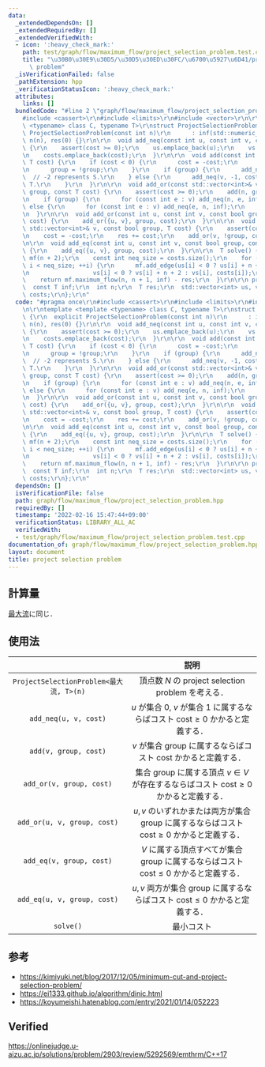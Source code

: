 ```yaml
---
data:
  _extendedDependsOn: []
  _extendedRequiredBy: []
  _extendedVerifiedWith:
  - icon: ':heavy_check_mark:'
    path: test/graph/flow/maximum_flow/project_selection_problem.test.cpp
    title: "\u30B0\u30E9\u30D5/\u30D5\u30ED\u30FC/\u6700\u5927\u6D41/project selection\
      \ problem"
  _isVerificationFailed: false
  _pathExtension: hpp
  _verificationStatusIcon: ':heavy_check_mark:'
  attributes:
    links: []
  bundledCode: "#line 2 \"graph/flow/maximum_flow/project_selection_problem.hpp\"\n\
    #include <cassert>\r\n#include <limits>\r\n#include <vector>\r\n\r\ntemplate <template\
    \ <typename> class C, typename T>\r\nstruct ProjectSelectionProblem {\r\n  explicit\
    \ ProjectSelectionProblem(const int n)\r\n      : inf(std::numeric_limits<T>::max()),\
    \ n(n), res(0) {}\r\n\r\n  void add_neq(const int u, const int v, const T cost)\
    \ {\r\n    assert(cost >= 0);\r\n    us.emplace_back(u);\r\n    vs.emplace_back(v);\r\
    \n    costs.emplace_back(cost);\r\n  }\r\n\r\n  void add(const int v, bool group,\
    \ T cost) {\r\n    if (cost < 0) {\r\n      cost = -cost;\r\n      res += cost;\r\
    \n      group = !group;\r\n    }\r\n    if (group) {\r\n      add_neq(-2, v, cost);\
    \  // -2 represents S.\r\n    } else {\r\n      add_neq(v, -1, cost);  // -1 represents\
    \ T.\r\n    }\r\n  }\r\n\r\n  void add_or(const std::vector<int>& v, const bool\
    \ group, const T cost) {\r\n    assert(cost >= 0);\r\n    add(n, group, cost);\r\
    \n    if (group) {\r\n      for (const int e : v) add_neq(n, e, inf);\r\n    }\
    \ else {\r\n      for (const int e : v) add_neq(e, n, inf);\r\n    }\r\n    ++n;\r\
    \n  }\r\n\r\n  void add_or(const int u, const int v, const bool group, const T\
    \ cost) {\r\n    add_or({u, v}, group, cost);\r\n  }\r\n\r\n  void add_eq(const\
    \ std::vector<int>& v, const bool group, T cost) {\r\n    assert(cost <= 0);\r\
    \n    cost = -cost;\r\n    res += cost;\r\n    add_or(v, !group, cost);\r\n  }\r\
    \n\r\n  void add_eq(const int u, const int v, const bool group, const T cost)\
    \ {\r\n    add_eq({u, v}, group, cost);\r\n  }\r\n\r\n  T solve() {\r\n    C<T>\
    \ mf(n + 2);\r\n    const int neq_size = costs.size();\r\n    for (int i = 0;\
    \ i < neq_size; ++i) {\r\n      mf.add_edge(us[i] < 0 ? us[i] + n + 2 : us[i],\r\
    \n                  vs[i] < 0 ? vs[i] + n + 2 : vs[i], costs[i]);\r\n    }\r\n\
    \    return mf.maximum_flow(n, n + 1, inf) - res;\r\n  }\r\n\r\n private:\r\n\
    \  const T inf;\r\n  int n;\r\n  T res;\r\n  std::vector<int> us, vs;\r\n  std::vector<T>\
    \ costs;\r\n};\r\n"
  code: "#pragma once\r\n#include <cassert>\r\n#include <limits>\r\n#include <vector>\r\
    \n\r\ntemplate <template <typename> class C, typename T>\r\nstruct ProjectSelectionProblem\
    \ {\r\n  explicit ProjectSelectionProblem(const int n)\r\n      : inf(std::numeric_limits<T>::max()),\
    \ n(n), res(0) {}\r\n\r\n  void add_neq(const int u, const int v, const T cost)\
    \ {\r\n    assert(cost >= 0);\r\n    us.emplace_back(u);\r\n    vs.emplace_back(v);\r\
    \n    costs.emplace_back(cost);\r\n  }\r\n\r\n  void add(const int v, bool group,\
    \ T cost) {\r\n    if (cost < 0) {\r\n      cost = -cost;\r\n      res += cost;\r\
    \n      group = !group;\r\n    }\r\n    if (group) {\r\n      add_neq(-2, v, cost);\
    \  // -2 represents S.\r\n    } else {\r\n      add_neq(v, -1, cost);  // -1 represents\
    \ T.\r\n    }\r\n  }\r\n\r\n  void add_or(const std::vector<int>& v, const bool\
    \ group, const T cost) {\r\n    assert(cost >= 0);\r\n    add(n, group, cost);\r\
    \n    if (group) {\r\n      for (const int e : v) add_neq(n, e, inf);\r\n    }\
    \ else {\r\n      for (const int e : v) add_neq(e, n, inf);\r\n    }\r\n    ++n;\r\
    \n  }\r\n\r\n  void add_or(const int u, const int v, const bool group, const T\
    \ cost) {\r\n    add_or({u, v}, group, cost);\r\n  }\r\n\r\n  void add_eq(const\
    \ std::vector<int>& v, const bool group, T cost) {\r\n    assert(cost <= 0);\r\
    \n    cost = -cost;\r\n    res += cost;\r\n    add_or(v, !group, cost);\r\n  }\r\
    \n\r\n  void add_eq(const int u, const int v, const bool group, const T cost)\
    \ {\r\n    add_eq({u, v}, group, cost);\r\n  }\r\n\r\n  T solve() {\r\n    C<T>\
    \ mf(n + 2);\r\n    const int neq_size = costs.size();\r\n    for (int i = 0;\
    \ i < neq_size; ++i) {\r\n      mf.add_edge(us[i] < 0 ? us[i] + n + 2 : us[i],\r\
    \n                  vs[i] < 0 ? vs[i] + n + 2 : vs[i], costs[i]);\r\n    }\r\n\
    \    return mf.maximum_flow(n, n + 1, inf) - res;\r\n  }\r\n\r\n private:\r\n\
    \  const T inf;\r\n  int n;\r\n  T res;\r\n  std::vector<int> us, vs;\r\n  std::vector<T>\
    \ costs;\r\n};\r\n"
  dependsOn: []
  isVerificationFile: false
  path: graph/flow/maximum_flow/project_selection_problem.hpp
  requiredBy: []
  timestamp: '2022-02-16 15:47:44+09:00'
  verificationStatus: LIBRARY_ALL_AC
  verifiedWith:
  - test/graph/flow/maximum_flow/project_selection_problem.test.cpp
documentation_of: graph/flow/maximum_flow/project_selection_problem.hpp
layout: document
title: project selection problem
---
```



## 計算量

[最大流](maximum_flow.md)に同じ．


## 使用法

||説明|
|:--:|:--:|
|`ProjectSelectionProblem<最大流, T>(n)`|頂点数 $N$ の project selection problem を考える．|
|`add_neq(u, v, cost)`|$u$ が集合 $0$, $v$ が集合 $1$ に属するならばコスト $\mathrm{cost} \geq 0$ かかると定義する．|
|`add(v, group, cost)`|$v$ が集合 $\mathrm{group}$ に属するならばコスト $\mathrm{cost}$ かかると定義する．|
|`add_or(v, group, cost)`|集合 $\mathrm{group}$ に属する頂点 $v \in V$ が存在するならばコスト $\mathrm{cost} \geq 0$ かかると定義する．|
|`add_or(u, v, group, cost)`|$u, v$ のいずれかまたは両方が集合 $\mathrm{group}$ に属するならばコスト $\mathrm{cost} \geq 0$ かかると定義する．|
|`add_eq(v, group, cost)`|$V$ に属する頂点すべてが集合 $\mathrm{group}$ に属するならばコスト $\mathrm{cost} \leq 0$ かかると定義する．|
|`add_eq(u, v, group, cost)`|$u, v$ 両方が集合 $\mathrm{group}$ に属するならばコスト $\mathrm{cost} \leq 0$ かかると定義する．|
|`solve()`|最小コスト|


## 参考

- https://kimiyuki.net/blog/2017/12/05/minimum-cut-and-project-selection-problem/
- https://ei1333.github.io/algorithm/dinic.html
- https://koyumeishi.hatenablog.com/entry/2021/01/14/052223


## Verified

https://onlinejudge.u-aizu.ac.jp/solutions/problem/2903/review/5292569/emthrm/C++17
